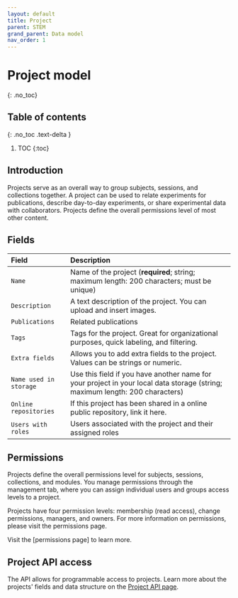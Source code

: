 ```yaml
---
layout: default
title: Project
parent: STEM
grand_parent: Data model
nav_order: 1
---
```


# Project model
{: .no_toc}

## Table of contents
{: .no_toc .text-delta }

1. TOC
{:toc}

## Introduction

Projects serve as an overall way to group subjects, sessions, and collections together. A project can be used to relate experiments for publications, describe day-to-day experiments, or share experimental data with collaborators. Projects define the overall permissions level of most other content.

## Fields

| Field | Description |
|:------|:------------|
| `Name` | Name of the project (**required**; string; maximum length: 200 characters; must be unique) |
| `Description` | A text description of the project. You can upload and insert images. |
| `Publications` | Related publications |
| `Tags` | Tags for the project. Great for organizational purposes, quick labeling, and filtering. |
| `Extra fields` | Allows you to add extra fields to the project. Values can be strings or numeric. |
| `Name used in storage` | Use this field if you have another name for your project in your local data storage (string; maximum length: 200 characters) |
| `Online repositories` | If this project has been shared in a online public repository, link it here. |
| `Users with roles` | Users associated with the project and their assigned roles |

## Permissions

Projects define the overall permissions level for subjects, sessions, collections, and modules. You manage permissions through the management tab, where you can assign individual users and groups access levels to a project.

Projects have four permission levels: membership (read access), change permissions, managers, and owners. For more information on permissions, please visit the permissions page.

Visit the [permissions page] to learn more.

## Project API access

The API allows for programmable access to projects. Learn more about the projects' fields and data structure on the [Project API page]({{"api/stem/project/"|absolute_url}}).

